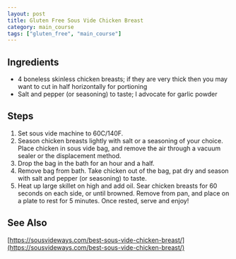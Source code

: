 ```yaml
---
layout: post
title: Gluten Free Sous Vide Chicken Breast
category: main_course
tags: ["gluten_free", "main_course"]
---
```


## Ingredients

* 4 boneless skinless chicken breasts; if they are very thick then you may want to cut in half horizontally for portioning
* Salt and pepper (or seasoning) to taste; I advocate for garlic powder

## Steps

1. Set sous vide machine to 60C/140F.
2. Season chicken breasts lightly with salt or a seasoning of your choice. Place chicken in sous vide bag, and remove the air through a vacuum sealer or the displacement method.
3. Drop the bag in the bath for an hour and a half.
4. Remove bag from bath. Take chicken out of the bag, pat dry and season with salt and pepper (or seasoning) to taste.
5. Heat up large skillet on high and add oil. Sear chicken breasts for 60 seconds on each side, or until browned. Remove from pan, and place on a plate to rest for 5 minutes. Once rested, serve and enjoy!

## See Also

[https://sousvideways.com/best-sous-vide-chicken-breast/](https://sousvideways.com/best-sous-vide-chicken-breast/)

